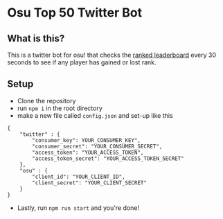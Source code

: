 # Osu Top 50 Twitter Bot

## What is this?
This is a twitter bot for osu! that checks the [ranked leaderboard](https://osu.ppy.sh/rankings/osu/performance) every 30 seconds to see if any player has gained or lost rank.

## Setup
- Clone the repository
- run `npm i` in the root directory
- make a new file called `config.json` and set-up like this
```
{
    "twitter" : {
        "consumer_key": YOUR_CONSUMER_KEY",
        "consumer_secret": "YOUR_CONSUMER_SECRET",
        "access_token": "YOUR_ACCESS_TOKEN",
        "access_token_secret": "YOUR_ACCESS_TOKEN_SECRET"
    },
    "osu" : {
        "client_id": "YOUR_CLIENT_ID",
        "client_secret": "YOUR_CLIENT_SECRET"
    }
}
```
- Lastly, run `npm run start` and you're done!